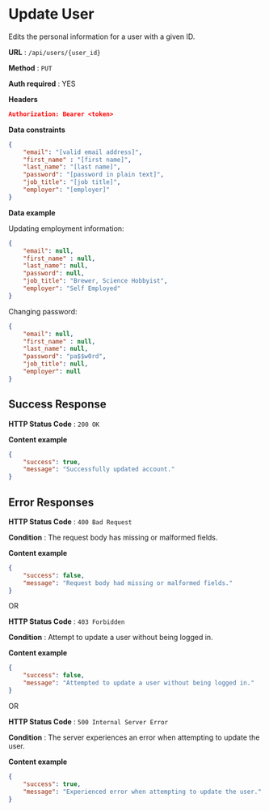 # Update User

Edits the personal information for a user with a given ID.

**URL** : `/api/users/{user_id}`

**Method** : `PUT`

**Auth required** : YES

**Headers**

```json
Authorization: Bearer <token>
```

**Data constraints**

```json
{
	"email": "[valid email address]",
	"first_name" : "[first name]",
	"last_name": "[last name]",
	"password": "[password in plain text]",
	"job_title": "[job title]",
	"employer": "[employer]"
}
```

**Data example**

Updating employment information:

```json
{
	"email": null,
	"first_name" : null,
	"last_name": null,
	"password": null,
	"job_title": "Brewer, Science Hobbyist",
	"employer": "Self Employed"
}
```

Changing password:

```json
{
	"email": null,
	"first_name" : null,
	"last_name": null,
	"password": "pa$$w0rd",
	"job_title": null,
	"employer": null
}
```

## Success Response

**HTTP Status Code** : `200 OK`

**Content example**

```json
{
	"success": true,
	"message": "Successfully updated account."
}
```

## Error Responses

**HTTP Status Code** : `400 Bad Request`

**Condition** : The request body has missing or malformed fields.

**Content example**

```json
{
	"success": false,
	"message": "Request body had missing or malformed fields."
}
```

OR

**HTTP Status Code** : `403 Forbidden`

**Condition** : Attempt to update a user without being logged in.

**Content example**

```json
{
	"success": false,
	"message": "Attempted to update a user without being logged in."
}
```

OR

**HTTP Status Code** : `500 Internal Server Error`

**Condition** : The server experiences an error when attempting to update the user.

**Content example**

```json
{
	"success": true,
	"message": "Experienced error when attempting to update the user."
}
```
